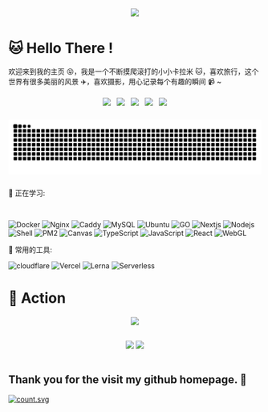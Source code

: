 <!-- 动态打字效果 -->
<h1 align="center">
  <a href="https://blog.anheyu.com/">
    <img src="https://readme-typing-svg.herokuapp.com?color=%2336BCF7&lines=Hello+There+!+🐱;我是一个不断摸爬滚打的小小卡拉米~;喜欢旅行，这个世界有很多美丽的风景。;喜欢摄影，用心记录每个有趣的瞬间">
  </a>
</h1>

<!-- [![Typing SVG](https://readme-typing-svg.herokuapp.com?color=%2336BCF7&lines=Hello+There+!+🐱;我是一个不断摸爬滚打的小小卡拉米~;喜欢旅行，这个世界有很多美丽的风景。;喜欢摄影，用心记录每个有趣的瞬间)](https://blog.anheyu.com) -->

# 🐱 Hello There !

欢迎来到我的主页 😝，我是一个不断摸爬滚打的小小卡拉米 🐱，喜欢旅行，这个世界有很多美丽的风景 ✈️，喜欢摄影，用心记录每个有趣的瞬间 📹 ~

<!-- 个人资料徽标 -->
<div align="center" style="margin-bottom: 20px">
  <a href="https://t.me/heiemooa"><img src="https://img.shields.io/badge/个人主页-1a6cba?style=flat-square&logo=homeadvisor&logoColor=fff" style="margin: 4px"></a>
  <a href="https://blog.emooa.com/"><img src="https://img.shields.io/badge/博客-40c100?style=flat-square&logo=apachespark&logoColor=fadb14" style="margin: 4px"></a>
  <a href="mailto:heiemooa@gmail.com"><img src="https://img.shields.io/badge/邮件-fceaeb?style=flat-square&logo=gmail" style="margin: 4px"></a>
  <a href="https://twitter.com/heiemooa"><img src="https://img.shields.io/badge/推特-000000?style=flat-square&logo=x" style="margin: 4px"></a>
  <a href="https://t.me/heiemooa"><img src="https://img.shields.io/badge/即时通讯-d4eaff?style=flat-square&logo=telegram" style="margin: 4px"s></a>
</div>

<!-- 贪吃蛇代码贡献图 -->
<picture>
  <source media="(prefers-color-scheme: dark)" srcset="https://raw.githubusercontent.com/heiemooa/heiemooa/output/github-snake-dark.svg">
  <source media="(prefers-color-scheme: light)" srcset="https://raw.githubusercontent.com/heiemooa/heiemooa/output/github-snake.svg">
  <img alt="github contribution grid snake animation" src="https://raw.githubusercontent.com/heiemooa/heiemooa/output/github-snake.svg">
</picture>

<h3></h3>

💪 正在学习:

<br>

![Docker](https://img.shields.io/badge/Docker-d4eaff?style=flat-square&logo=docker)
![Nginx](https://img.shields.io/badge/Nginx-009639?style=flat-square&logo=nginx)
![Caddy](https://img.shields.io/badge/Caddy-d4eaff?style=flat-square&logo=caddy)
![MySQL](https://img.shields.io/badge/MySQL-4479A1?style=flat-square&logo=mysql&logoColor=white)
![Ubuntu](https://img.shields.io/badge/Ubuntu-ffb9a1?style=flat-square&logo=ubuntu)
![GO](https://img.shields.io/badge/Go-d4eaff?style=flat-square&logo=go)
![Nextjs](https://img.shields.io/badge/Nextjs-333?style=style=flat-square&logo=nextdotjs)
![Nodejs](https://img.shields.io/badge/Nodejs-c0ebd?style=flat-square&logo=nodedotjs&logoColor=white)
![Shell](https://img.shields.io/badge/Shell-FFD500?style=style=flat-square&logo=gnu-bash&logoColor=white)
![PM2](https://img.shields.io/badge/PM2-2B037A?style=flat-square&logo=pm2)
![Canvas](https://img.shields.io/badge/Canvas-E72429?style=flat-square&logo=canvas)
![TypeScript](https://img.shields.io/badge/TypeScript-%23007ACC.svg?style=flat-square&logo=typescript&logoColor=white)
![JavaScript](https://img.shields.io/badge/JavaScript-F7DF1E?style=flat-square&logo=javascript&logoColor=white)
![React](https://img.shields.io/badge/React-d4eaff?style=flat-square&logo=React)
![WebGL](https://img.shields.io/badge/WebGL-990000?style=flat-square&logo=webgl)

🧰 常用的工具:
<br>

![cloudflare](https://img.shields.io/badge/cloudflare-fceaeb?style=flat-square&logo=cloudflare)
![Vercel](https://img.shields.io/badge/vercel-333?style=flat-square&logo=vercel)
![Lerna](https://img.shields.io/badge/Lerna-9333EA?style=flat-square&logo=lerna)
![Serverless](https://img.shields.io/badge/Serverless-333?style=flat-square&logo=serverless)

# 🚀 Action

<!-- 连续提交代码天数记录 -->
<p align="center">
  <img align="center" src="https://github-readme-streak-stats.herokuapp.com/?user=heiemooa&theme=dark&hide_border=true" />
</p>
<br>

<!-- GitHub奖杯🏆 -->
<!-- <div align="center"><img  src="https://github-profile-trophy.vercel.app/?username=heiemooa&theme=gruvbox&row=1&column=7&no-frame=true&no-bg=true" /></div>
<br> -->

<!-- GitHub数据统计 -->
<div align="center">
  <img height="137px" src="https://github-readme-stats.vercel.app/api?username=heiemooa&show_icons=true&line_height=21&text_color=333&icon_color=555&bg_color=0,ea616155,ffc64d55,fffc4d55,52fa5a55&theme=graywhite" />
  <img height="137px" src="https://github-readme-stats.vercel.app/api/top-langs/?username=heiemooa&layout=compact&langs_count=6&text_color=333&icon_color=fff&bg_color=0,52fa5a55,4dfcff55,c64dff55&theme=graywhite" />
</div>
<br>

<!-- 访客数统计徽标 -->
<h2>Thank you for the visit my github homepage. 👀</h2>

<a href="http://profile-counter.glitch.me/heiemooa/count.svg">
  <img alt="count.svg" src="http://profile-counter.glitch.me/heiemooa/count.svg" />
</a>
